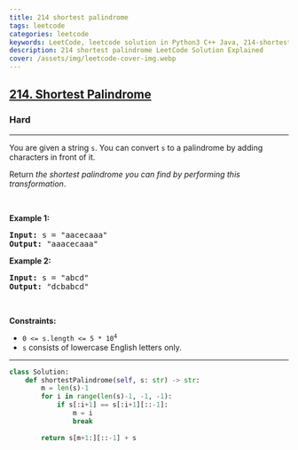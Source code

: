 ```yaml
---
title: 214 shortest palindrome
tags: leetcode
categories: leetcode
keywords: LeetCode, leetcode solution in Python3 C++ Java, 214-shortest-palindrome solution
description: 214 shortest palindrome LeetCode Solution Explained
cover: /assets/img/leetcode-cover-img.webp
---
```





<h2><a href="https://leetcode.com/problems/shortest-palindrome/">214. Shortest Palindrome</a></h2><h3>Hard</h3><hr><div><p>You are given a string <code>s</code>. You can convert <code>s</code> to a palindrome by adding characters in front of it.</p>

<p>Return <em>the shortest palindrome you can find by performing this transformation</em>.</p>

<p>&nbsp;</p>
<p><strong>Example 1:</strong></p>
<pre><strong>Input:</strong> s = "aacecaaa"
<strong>Output:</strong> "aaacecaaa"
</pre><p><strong>Example 2:</strong></p>
<pre><strong>Input:</strong> s = "abcd"
<strong>Output:</strong> "dcbabcd"
</pre>
<p>&nbsp;</p>
<p><strong>Constraints:</strong></p>

<ul>
	<li><code>0 &lt;= s.length &lt;= 5 * 10<sup>4</sup></code></li>
	<li><code>s</code> consists of lowercase English letters only.</li>
</ul>
</div>

---




```python
class Solution:
    def shortestPalindrome(self, s: str) -> str:
        m = len(s)-1
        for i in range(len(s)-1, -1, -1):
            if s[:i+1] == s[:i+1][::-1]:
                m = i
                break
        
        return s[m+1:][::-1] + s
```
